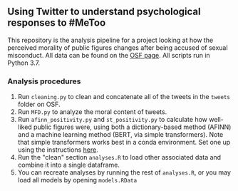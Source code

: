 ## Using Twitter to understand psychological responses to #MeToo

This repository is the analysis pipeline for a project looking at how the perceived morality of public figures changes after being accused of sexual misconduct. All data can be found on the [OSF page](https://osf.io/z6c45/). All scripts run in Python 3.7.

### Analysis procedures

1. Run `cleaning.py` to clean and concatenate all of the tweets in the `tweets` folder on OSF.
2. Run `MFD.py` to analyze the moral content of tweets. 
3. Run `afinn_positivity.py` and `st_positivity.py` to calculate how well-liked public figures were, using both a dictionary-based method (AFINN) and a machine learning method (BERT, via simple transformers). Note that simple transformers works best in a conda environment. Set one up using the instructions [here](https://simpletransformers.ai/docs/installation/).
4. Run the "clean" section `analyses.R` to load other associated data and combine it into a single dataframe.
5. You can recreate analyses by running the rest of `analyses.R`, or you may load all models by opening `models.RData`
